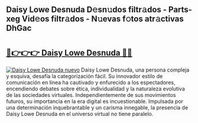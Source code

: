 ## Daisy Lowe Desnuda D𝚎sn𝚞dos filtr𝚊dos - Parts-xeg Vid𝚎os filtr𝚊dos - N𝚞evas f𝚘tos atr𝚊ctivas DhGac

# <h2><a href="http://mb6vfnd.tromn.icu/?c=Daisy+Lowe+Desnuda">🔗👉👉👉 Daisy Lowe Desnuda 🔗🔗</a></h2>

[![Daisy Lowe Desnuda nuevo](https://i.imgur.com/pEAQMta.gif)](http://mb6vfnd.tromn.icu/?c=Daisy+Lowe+Desnuda)
Daisy Lowe Desnuda, una persona compleja y esquiva, desafía la categorización fácil. Su innovador estilo de comunicación en línea ha cautivado y enfurecido a los espectadores, encendiendo debates sobre ética, individualidad y la naturaleza evolutiva de las sociedades virtuales. Independientemente de sus movimientos futuros, su importancia en la era digital es incuestionable. Impulsada por una determinación inquebrantable y un carisma innegable, la presencia de Daisy Lowe Desnuda en el universo virtual no tiene paralelo.
